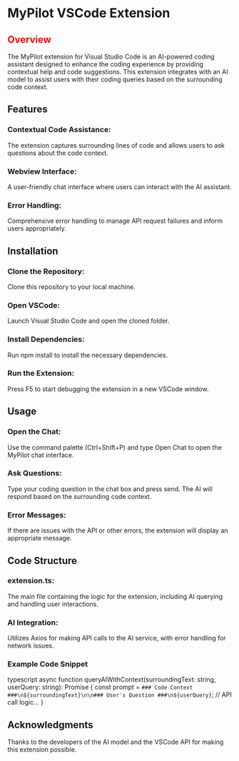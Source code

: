 # MyPilot VSCode Extension
## <span style="color:red">Overview</span>
The MyPilot extension for Visual Studio Code is an AI-powered coding assistant designed to enhance the coding experience by providing contextual help and code suggestions. This extension integrates with an AI model to assist users with their coding queries based on the surrounding code context.
## Features
### Contextual Code Assistance: 
The extension captures surrounding lines of code and allows users to ask questions about the code context.
### Webview Interface: 
A user-friendly chat interface where users can interact with the AI assistant.
### Error Handling: 
Comprehensive error handling to manage API request failures and inform users appropriately.
## Installation
### Clone the Repository: 
Clone this repository to your local machine.
### Open VSCode: 
Launch Visual Studio Code and open the cloned folder.
### Install Dependencies: 
Run npm install to install the necessary dependencies.
### Run the Extension: 
Press F5 to start debugging the extension in a new VSCode window.
## Usage
### Open the Chat: 
Use the command palette (Ctrl+Shift+P) and type Open Chat to open the MyPilot chat interface.
### Ask Questions: 
Type your coding question in the chat box and press send. The AI will respond based on the surrounding code context.
### Error Messages: 
If there are issues with the API or other errors, the extension will display an appropriate message.
## Code Structure
### extension.ts: 
The main file containing the logic for the extension, including AI querying and handling user interactions.
### AI Integration: 
Utilizes Axios for making API calls to the AI service, with error handling for network issues.
### Example Code Snippet
typescript
async function queryAIWithContext(surroundingText: string, userQuery: string): Promise<string> {
    const prompt = `### Code Context ###\n${surroundingText}\n\n### User's Question ###\n${userQuery}`;
    // API call logic...
}



## Acknowledgments
Thanks to the developers of the AI model and the VSCode API for making this extension possible.
